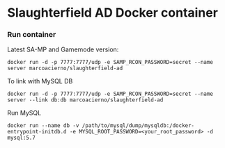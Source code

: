 Slaughterfield AD Docker container
======================

### Run container

Latest SA-MP and Gamemode version: 

```
docker run -d -p 7777:7777/udp -e SAMP_RCON_PASSWORD=secret --name server marcoacierno/slaughterfield-ad
```

To link with MySQL DB 

```
docker run -d -p 7777:7777/udp -e SAMP_RCON_PASSWORD=secret --name server --link db:db marcoacierno/slaughterfield-ad
```

Run MySQL

```
docker run --name db -v /path/to/mysql/dump/mysqldb:/docker-entrypoint-initdb.d -e MYSQL_ROOT_PASSWORD=<your_root_password> -d mysql:5.7
```
